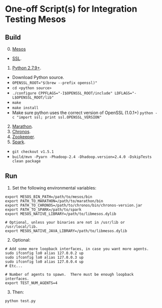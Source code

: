 # One-off Script(s) for Integration Testing Mesos

## Build
0. [Mesos](http://mesos.apache.org/documentation/latest/getting-started/)
  + [SSL](http://mesos.apache.org/documentation/latest/mesos-ssl/).
1. [Python 2.7.9+](https://www.python.org/downloads/).
  * Download Python source.
  * `OPENSSL_ROOT="$(brew --prefix openssl)"`
  * `cd <python source>`
  * `./configure CPPFLAGS="-I$OPENSSL_ROOT/include" LDFLAGS="-L$OPENSSL_ROOT/lib"`
  * `make`
  * `make install`
  * Make sure python uses the correct version of OpenSSL (1.0.1+)
    `python -c "import ssl; print ssl.OPENSSL_VERSION"`
2. [Marathon](http://mesosphere.github.io/marathon/docs/).
3. [Chronos](http://mesos.github.io/chronos/docs/).
4. [Zookeeper](https://zookeeper.apache.org/).
5. [Spark](http://spark.apache.org/docs/latest/building-spark.html).
  * `git checkout v1.5.1`
  * `build/mvn -Pyarn -Phadoop-2.4 -Dhadoop.version=2.4.0 -DskipTests clean package`

## Run
1. Set the following environmental variables:
  ```
  export MESOS_BIN_PATH=/path/to/mesos/bin
  export PATH_TO_MARATHON=/path/to/marathon/bin
  export PATH_TO_CHRONOS=/path/to/chronos/bin/chronos-version.jar
  export PATH_TO_SPARK=/path/to/spark
  export MESOS_NATIVE_LIBRARY=/path/to/libmesos.dylib

  # Optional, unless your binaries are not in /usr/lib or /usr/local/lib.
  export MESOS_NATIVE_JAVA_LIBRARY=/path/to/libmesos.dylib
  ```

2. Optional:
  ```
  # Add some more loopback interfaces, in case you want more agents.
  sudo ifconfig lo0 alias 127.0.0.2 up
  sudo ifconfig lo0 alias 127.0.0.3 up
  sudo ifconfig lo0 alias 127.0.0.4 up
  # Etc...

  # Number of agents to spawn.  There must be enough loopback interfaces.
  export TEST_NUM_AGENTS=4
  ```

3. Then:
  ```
  python test.py
  ```